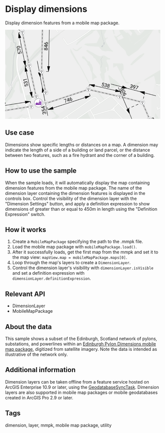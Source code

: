 # Display dimensions

Display dimension features from a mobile map package.

![Image showing the Display Dimensions sample](display-dimensions.png)

## Use case

Dimensions show specific lengths or distances on a map. A dimension may indicate the length of a side of a building or land parcel, or the distance between two features, such as a fire hydrant and the corner of a building.

## How to use the sample

When the sample loads, it will automatically display the map containing dimension features from the mobile map package. The name of the dimension layer containing the dimension features is displayed in the controls box. Control the visibility of the dimension layer with the "Dimension Settings" button, and apply a definition expression to show dimensions of greater than or equal to 450m in length using the "Definition Expression" switch.

## How it works

1. Create a `MobileMapPackage` specifying the path to the .mmpk file.
2. Load the mobile map package with `mobileMapPackage.load()`.
3. After it successfully loads, get the first map from the mmpk and set it to the map view: `mapView.map = mobileMapPackage.maps[0]`.
4. Loop through the map's layers to create a `DimensionLayer`.
5. Control the dimension layer's visibility with `dimensionLayer.isVisible` and set a definition expression with `dimensionLayer.definitionExpression`.

## Relevant API

* DimensionLayer
* MobileMapPackage

## About the data

This sample shows a subset of the Edinburgh, Scotland network of pylons, substations, and powerlines within an [Edinburgh Pylon Dimensions mobile map package](https://arcgis.com/home/item.html?id=f5ff6f5556a945bca87ca513b8729a1e), digitized from satellite imagery. Note the data is intended as illustrative of the network only.

## Additional information

Dimension layers can be taken offline from a feature service hosted on ArcGIS Enterprise 10.9 or later, using the [GeodatabaseSyncTask](https://developers.arcgis.com/kotlin/api-reference/arcgis-maps-kotlin/com.arcgismaps.tasks.geodatabase/-geodatabase-sync-task/index.html). Dimension layers are also supported in mobile map packages or mobile geodatabases created in ArcGIS Pro 2.9 or later.

## Tags

dimension, layer, mmpk, mobile map package, utility

